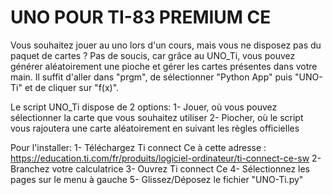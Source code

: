 UNO POUR TI-83 PREMIUM CE
=========================

Vous souhaitez jouer au uno lors d'un cours, mais vous ne disposez pas du paquet de cartes ?
Pas de soucis, car grâce au UNO_Ti, vous pouvez générer aléatoirement une pioche et gérer les cartes présentes dans votre main.
Il suffit d'aller dans "prgm", de sélectionner "Python App" puis "UNO-Ti" et de cliquer sur "f(x)".

Le script UNO_Ti dispose de 2 options:
	1- Jouer, où vous pouvez sélectionner la carte que vous souhaitez utiliser
	2- Piocher, où le script vous rajoutera une carte aléatoirement en suivant les règles officielles

Pour l'installer: 
	1- Téléchargez Ti connect Ce à cette adresse : https://education.ti.com/fr/produits/logiciel-ordinateur/ti-connect-ce-sw
	2- Branchez votre calculatrice
	3- Ouvrez Ti connect Ce
	4- Sélectionnez les pages sur le menu à gauche
	5- Glissez/Déposez le fichier "UNO-Ti.py"
